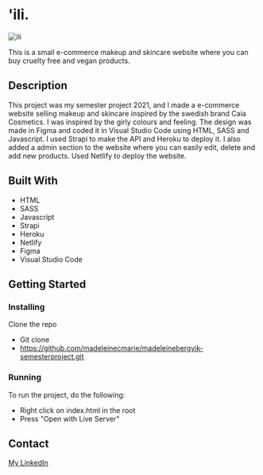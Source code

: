 # 'ili.
 
![ili](https://user-images.githubusercontent.com/69841827/172642659-e1e323f0-56b0-4bf5-bb41-5004ef3a97be.png)

This is a small e-commerce makeup and skincare website where you can buy cruelty free and vegan products. 

## Description

This project was my semester project 2021, and I made a e-commerce website selling makeup and skincare inspired by the swedish brand Caia Cosmetics. I was inspired by the girly colours and feeling. The design was made in Figma and coded it in Visual Studio Code using HTML, SASS and Javascript. I used Strapi to make the API and Heroku to deploy it. I also added a admin section to the website where you can easily edit, delete and add new products. Used Netlify to deploy the website. 

## Built With

- HTML
- SASS
- Javascript
- Strapi
- Heroku
- Netlify
- Figma
- Visual Studio Code

## Getting Started

### Installing

Clone the repo
- Git clone
- https://github.com/madeleinecmarie/madeleinebergvik-semesterproject.git

### Running

To run the project, do the following:

- Right click on index.html in the root
- Press "Open with Live Server"

## Contact

[My LinkedIn](https://www.linkedin.com/in/madeleine-bergvik-276b6b20a/)
